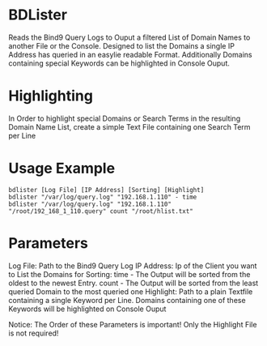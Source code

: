 # BDLister
Reads the Bind9 Query Logs to Ouput a filtered List of Domain Names to another File or the Console. Designed to list the Domains a single IP Address has queried in an easylie readable Format. Additionally Domains containing special Keywords can be highlighted in Console Ouput.

# Highlighting
In Order to highlight special Domains or Search Terms in the resulting Domain Name List, create a simple Text File containing one Search Term per Line

# Usage Example
    
    bdlister [Log File] [IP Address] [Sorting] [Highlight]
    bdlister "/var/log/query.log" "192.168.1.110" - time
    bdlister "/var/log/query.log" "192.168.1.110" "/root/192_168_1_110.query" count "/root/hlist.txt"

# Parameters
Log File:   Path to the Bind9 Query Log
IP Address: Ip of the Client you want to List the Domains for
Sorting: 
    time -  The Output will be sorted from the oldest to the newest Entry.
    count - The Output will be sorted from the least queried Domain to the most queried one
Highlight:  Path to a plain Textfile containing a single Keyword per Line. Domains containing one of these Keywords will be
            highlighted on Console Ouput

Notice: The Order of these Parameters is important! Only the Highlight File is not required!
